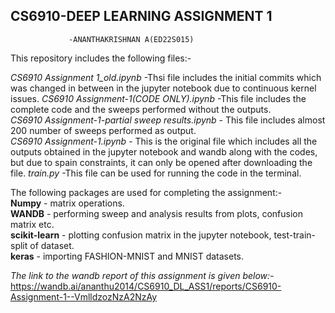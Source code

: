 ## CS6910-DEEP LEARNING ASSIGNMENT 1
                 -ANANTHAKRISHNAN A(ED22S015)
This repository includes the following files:- 


  *CS6910 Assignment 1_old.ipynb*  -Thsi file includes the initial commits which was changed in between in the jupyter notebook due to continuous kernel issues.
  *CS6910 Assignment-1(CODE ONLY).ipynb*  -This file includes the complete code and the sweeps performed without the outputs.   
  *CS6910 Assignment-1-partial sweep results.ipynb* - This file includes almost 200 number of sweeps performed as output.  
  *CS6910 Assignment-1.ipynb* - This is the original file which includes all the outputs obtained in the jupyter notebook and wandb along with the codes, but due to spain
  constraints, it can only be opened after downloading  the file.
  *train.py* -This file can be used for running the code in the terminal.  
   
The following packages are used for completing the assignment:-  
  **Numpy** - matrix operations.  
  **WANDB** - performing sweep and analysis results from plots, confusion matrix etc.  
  **scikit-learn** - plotting confusion matrix in the jupyter notebook, test-train-split of dataset.  
  **keras** - importing FASHION-MNIST and MNIST datasets.  
  
*The link to the wandb report of this assignment is given below:-*  
https://wandb.ai/ananthu2014/CS6910_DL_ASS1/reports/CS6910-Assignment-1--VmlldzozNzA2NzAy

  
   

